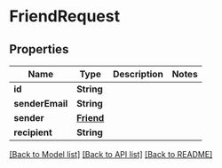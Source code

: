 # FriendRequest

## Properties
Name | Type | Description | Notes
------------ | ------------- | ------------- | -------------
**id** | **String** |  | 
**senderEmail** | **String** |  | 
**sender** | [**Friend**](Friend.md) |  | 
**recipient** | **String** |  | 

[[Back to Model list]](../README.md#documentation-for-models) [[Back to API list]](../README.md#documentation-for-api-endpoints) [[Back to README]](../README.md)



